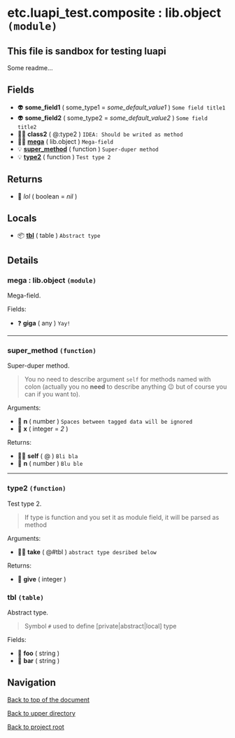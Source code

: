 # etc.luapi_test.composite : lib.object `(module)`

## This file is sandbox for testing luapi

Some readme...

## Fields

+ 👽 **some_field1** ( some_type1 = *some_default_value1* )
	`Some field title1`
+ 👽 **some_field2** ( some_type2 = *some_default_value2* )
	`Some field title2`
+ 👨‍👦 **class2** ( @:type2 )
	`IDEA: Should be writed as method`
+ 👨‍👦 **[mega][@:mega]** ( lib.object )
	`Mega-field`
+ 💡 **[super_method][@:super_method]** ( function )
	`Super-duper method`
+ 💡 **[type2][@:type2]** ( function )
	`Test type 2`

## Returns

+ 🔌 _lol_ ( boolean = *nil* )

## Locals

+ 📦 **[tbl][@#tbl]** ( table )
	`Abstract type`

## Details

### mega : lib.object `(module)`

Mega-field.

Fields:

+ ❓ **giga** ( any )
	`Yay!`

---

### super_method `(function)`

Super-duper method.

> You no need to describe argument `self` for methods named with colon
> (actually you no **need** to describe anything 😉
> but of course you can if you want to).

Arguments:

+ 🧮 **n** ( number )
	`Spaces between tagged data will be ignored`
+ 🧮 **x** ( integer = *2* )

Returns:

+ 👨‍👦 **self** ( @ )
	`Bli bla`
+ 🧮 **n** ( number )
	`Blu ble`

---

### type2 `(function)`

Test type 2.

> If type is function and you set it as module field, it will be parsed as method

Arguments:

+ 👨‍👦 **take** ( @#tbl )
	`abstract type desribed below`

Returns:

+ 🧮 **give** ( integer )

### tbl `(table)`

Abstract type.

> Symbol `#` used to define [private|abstract|local] type

Fields:

+ 📝 **foo** ( string )
+ 📝 **bar** ( string )

## Navigation

[Back to top of the document](#etcluapi_testcomposite--libobject-module)

[Back to upper directory](..)

[Back to project root](/../..)

[@]: #etcluapi_testcomposite--libobject-module
[@#tbl]: #tbl-table
[@:type2]: #type2-function
[@:super_method]: #super_method-function
[@:mega]: #mega--libobject-module
